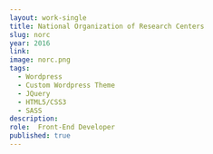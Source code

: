 ```yaml
---
layout: work-single
title: National Organization of Research Centers
slug: norc
year: 2016
link:
image: norc.png
tags:
  - Wordpress
  - Custom Wordpress Theme
  - JQuery
  - HTML5/CSS3
  - SASS
description:
role:  Front-End Developer
published: true
---
```

